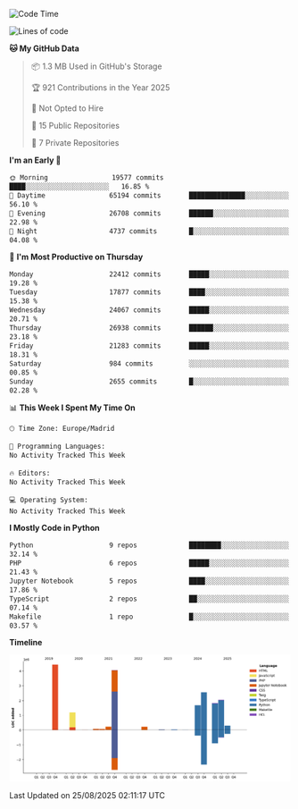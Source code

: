 <!--START_SECTION:waka-->
![Code Time](http://img.shields.io/badge/Code%20Time-839%20hrs%2038%20mins-blue)

![Lines of code](https://img.shields.io/badge/From%20Hello%20World%20I%27ve%20Written-18.7%20million%20lines%20of%20code-blue)

**🐱 My GitHub Data** 

> 📦 1.3 MB Used in GitHub's Storage 
 > 
> 🏆 921 Contributions in the Year 2025
 > 
> 🚫 Not Opted to Hire
 > 
> 📜 15 Public Repositories 
 > 
> 🔑 7 Private Repositories 
 > 
**I'm an Early 🐤** 

```text
🌞 Morning                19577 commits       ████░░░░░░░░░░░░░░░░░░░░░   16.85 % 
🌆 Daytime                65194 commits       ██████████████░░░░░░░░░░░   56.10 % 
🌃 Evening                26708 commits       ██████░░░░░░░░░░░░░░░░░░░   22.98 % 
🌙 Night                  4737 commits        █░░░░░░░░░░░░░░░░░░░░░░░░   04.08 % 
```
📅 **I'm Most Productive on Thursday** 

```text
Monday                   22412 commits       █████░░░░░░░░░░░░░░░░░░░░   19.28 % 
Tuesday                  17877 commits       ████░░░░░░░░░░░░░░░░░░░░░   15.38 % 
Wednesday                24067 commits       █████░░░░░░░░░░░░░░░░░░░░   20.71 % 
Thursday                 26938 commits       ██████░░░░░░░░░░░░░░░░░░░   23.18 % 
Friday                   21283 commits       █████░░░░░░░░░░░░░░░░░░░░   18.31 % 
Saturday                 984 commits         ░░░░░░░░░░░░░░░░░░░░░░░░░   00.85 % 
Sunday                   2655 commits        █░░░░░░░░░░░░░░░░░░░░░░░░   02.28 % 
```


📊 **This Week I Spent My Time On** 

```text
🕑︎ Time Zone: Europe/Madrid

💬 Programming Languages: 
No Activity Tracked This Week

🔥 Editors: 
No Activity Tracked This Week

💻 Operating System: 
No Activity Tracked This Week
```

**I Mostly Code in Python** 

```text
Python                   9 repos             ████████░░░░░░░░░░░░░░░░░   32.14 % 
PHP                      6 repos             █████░░░░░░░░░░░░░░░░░░░░   21.43 % 
Jupyter Notebook         5 repos             ████░░░░░░░░░░░░░░░░░░░░░   17.86 % 
TypeScript               2 repos             ██░░░░░░░░░░░░░░░░░░░░░░░   07.14 % 
Makefile                 1 repo              █░░░░░░░░░░░░░░░░░░░░░░░░   03.57 % 
```



**Timeline**

![Lines of Code chart](https://raw.githubusercontent.com/danisoronellas/danisoronellas/main/assets/bar_graph.png)


 Last Updated on 25/08/2025 02:11:17 UTC
<!--END_SECTION:waka-->
